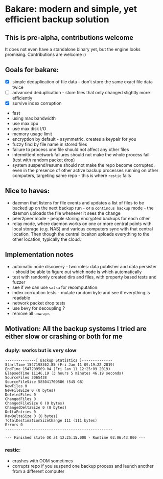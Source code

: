 # Bakare: modern and simple, yet efficient backup solution

## This is pre-alpha, contributions welcome

It does not even have a standalone binary yet, but the engine looks promising.
Contributions are welcome :)

## Goals for bakare:

- [x] simple deduplication of file data - don't store the same exact file data twice
- [ ] advanced deduplication - store files that only changed slightly more efficiently
- [x] survive index corruption

- fast
- using max bandwidth
- use max cpu
- use max disk I/O
- memory usage limit
- encryption by default - asymmetric, creates a keypair for you
- fuzzy find by file name in stored files
- failure to process one file should not affect any other files
- intermittent network failures should not make the whole process fail (test with random packet drop)
- system suspend/resume should not make the repo become corrupted, even in the presence of other active backup processes running on other computers, targeting same repo - this is where `restic` fails

## Nice to haves:

- daemon that listens for file events and updates a list of files to be backed up on the next backup run - or a `continous backup` mode - the daemon uploads the file whenever it sees the change
- peer2peer mode - people storing encrypted backups for each other
- relay mode, where daemon works on one or more central points with local storage (e.g. NAS) and various computers sync with that central location. Then though the central locaiton uploads everything to the other location, typically the cloud.

## Implementation notes

- automatic node discovery - two roles: data publisher and data persister - should be able to figure out which node is which automatically
- test with randomly created dirs and files, with property based tests and fuzzer
- see if we can use `salsa` for recomputation
- index corruption tests - mutate random byte and see if everything is readable
- network packet drop tests
- use bevy for decoupling ?
- remove all `unwraps`

## Motivation: All the backup systems I tried are either slow or crashing or both for me

### duply: works but is very slow

```text
--------------[ Backup Statistics ]--------------
StartTime 1547198362.85 (Fri Jan 11 09:19:22 2019)
EndTime 1547209509.04 (Fri Jan 11 12:25:09 2019)
ElapsedTime 11146.19 (3 hours 5 minutes 46.19 seconds)
SourceFiles 3065438
SourceFileSize 585041709586 (545 GB)
NewFiles 0
NewFileSize 0 (0 bytes)
DeletedFiles 0
ChangedFiles 0
ChangedFileSize 0 (0 bytes)
ChangedDeltaSize 0 (0 bytes)
DeltaEntries 0
RawDeltaSize 0 (0 bytes)
TotalDestinationSizeChange 111 (111 bytes)
Errors 0
-------------------------------------------------

--- Finished state OK at 12:25:15.000 - Runtime 03:06:43.000 ---
```

### restic:

- crashes with OOM sometimes
- corrupts repo if you suspend one backup process and launch another from a different computer
